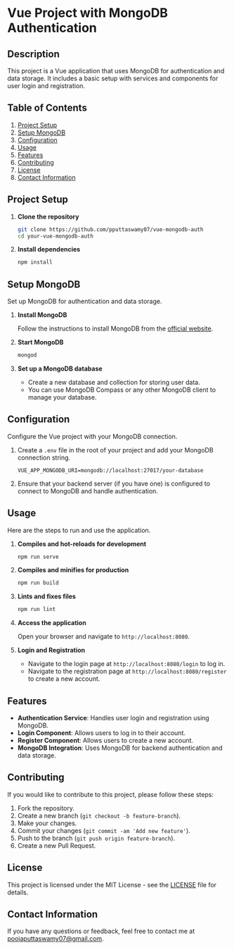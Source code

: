 # Vue Project with MongoDB Authentication

## Description
This project is a Vue application that uses MongoDB for authentication and data storage. It includes a basic setup with services and components for user login and registration.

## Table of Contents
1. [Project Setup](#project-setup)
2. [Setup MongoDB](#setup-mongodb)
3. [Configuration](#configuration)
4. [Usage](#usage)
5. [Features](#features)
6. [Contributing](#contributing)
7. [License](#license)
8. [Contact Information](#contact-information)

## Project Setup

1. **Clone the repository**

    ```bash
    git clone https://github.com/pputtaswamy07/vue-mongodb-auth
    cd your-vue-mongodb-auth
    ```

2. **Install dependencies**

    ```bash
    npm install
    ```

## Setup MongoDB
Set up MongoDB for authentication and data storage.

1. **Install MongoDB**

    Follow the instructions to install MongoDB from the [official website](https://www.mongodb.com/try/download/community).

2. **Start MongoDB**

    ```bash
    mongod
    ```

3. **Set up a MongoDB database**

    - Create a new database and collection for storing user data.
    - You can use MongoDB Compass or any other MongoDB client to manage your database.

## Configuration
Configure the Vue project with your MongoDB connection.

1. Create a `.env` file in the root of your project and add your MongoDB connection string.

    ```env
    VUE_APP_MONGODB_URI=mongodb://localhost:27017/your-database
    ```

2. Ensure that your backend server (if you have one) is configured to connect to MongoDB and handle authentication.

## Usage
Here are the steps to run and use the application.

1. **Compiles and hot-reloads for development**

    ```bash
    npm run serve
    ```

2. **Compiles and minifies for production**

    ```bash
    npm run build
    ```

3. **Lints and fixes files**

    ```bash
    npm run lint
    ```

4. **Access the application**

    Open your browser and navigate to `http://localhost:8080`.

5. **Login and Registration**

    - Navigate to the login page at `http://localhost:8080/login` to log in.
    - Navigate to the registration page at `http://localhost:8080/register` to create a new account.

## Features
- **Authentication Service**: Handles user login and registration using MongoDB.
- **Login Component**: Allows users to log in to their account.
- **Register Component**: Allows users to create a new account.
- **MongoDB Integration**: Uses MongoDB for backend authentication and data storage.

## Contributing
If you would like to contribute to this project, please follow these steps:

1. Fork the repository.
2. Create a new branch (`git checkout -b feature-branch`).
3. Make your changes.
4. Commit your changes (`git commit -am 'Add new feature'`).
5. Push to the branch (`git push origin feature-branch`).
6. Create a new Pull Request.

## License
This project is licensed under the MIT License - see the [LICENSE](LICENSE) file for details.

## Contact Information
If you have any questions or feedback, feel free to contact me at [poojaputtaswamy07@gmail.com]([poojaputtaswamy07@gmail.com).
